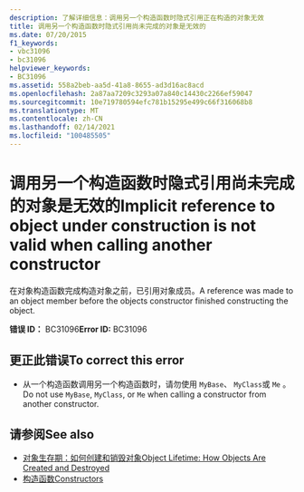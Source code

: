```yaml
---
description: 了解详细信息：调用另一个构造函数时隐式引用正在构造的对象无效
title: 调用另一个构造函数时隐式引用尚未完成的对象是无效的
ms.date: 07/20/2015
f1_keywords:
- vbc31096
- bc31096
helpviewer_keywords:
- BC31096
ms.assetid: 558a2beb-aa5d-41a8-8655-ad3d16ac8acd
ms.openlocfilehash: 2a87aa7209c3293a07a840c14430c2266ef59047
ms.sourcegitcommit: 10e719780594efc781b15295e499c66f316068b8
ms.translationtype: MT
ms.contentlocale: zh-CN
ms.lasthandoff: 02/14/2021
ms.locfileid: "100485505"
---
```

# <a name="implicit-reference-to-object-under-construction-is-not-valid-when-calling-another-constructor"></a><span data-ttu-id="454be-103">调用另一个构造函数时隐式引用尚未完成的对象是无效的</span><span class="sxs-lookup"><span data-stu-id="454be-103">Implicit reference to object under construction is not valid when calling another constructor</span></span>

<span data-ttu-id="454be-104">在对象构造函数完成构造对象之前，已引用对象成员。</span><span class="sxs-lookup"><span data-stu-id="454be-104">A reference was made to an object member before the objects constructor finished constructing the object.</span></span>  
  
 <span data-ttu-id="454be-105">**错误 ID：** BC31096</span><span class="sxs-lookup"><span data-stu-id="454be-105">**Error ID:** BC31096</span></span>  
  
## <a name="to-correct-this-error"></a><span data-ttu-id="454be-106">更正此错误</span><span class="sxs-lookup"><span data-stu-id="454be-106">To correct this error</span></span>  
  
- <span data-ttu-id="454be-107">从一个构造函数调用另一个构造函数时，请勿使用 `MyBase`、 `MyClass`或 `Me` 。</span><span class="sxs-lookup"><span data-stu-id="454be-107">Do not use `MyBase`, `MyClass`, or `Me` when calling a constructor from another constructor.</span></span>  
  
## <a name="see-also"></a><span data-ttu-id="454be-108">请参阅</span><span class="sxs-lookup"><span data-stu-id="454be-108">See also</span></span>

- [<span data-ttu-id="454be-109">对象生存期：如何创建和销毁对象</span><span class="sxs-lookup"><span data-stu-id="454be-109">Object Lifetime: How Objects Are Created and Destroyed</span></span>](../programming-guide/language-features/objects-and-classes/object-lifetime-how-objects-are-created-and-destroyed.md)
- [<span data-ttu-id="454be-110">构造函数</span><span class="sxs-lookup"><span data-stu-id="454be-110">Constructors</span></span>](../programming-guide/concepts/object-oriented-programming.md#constructors)
